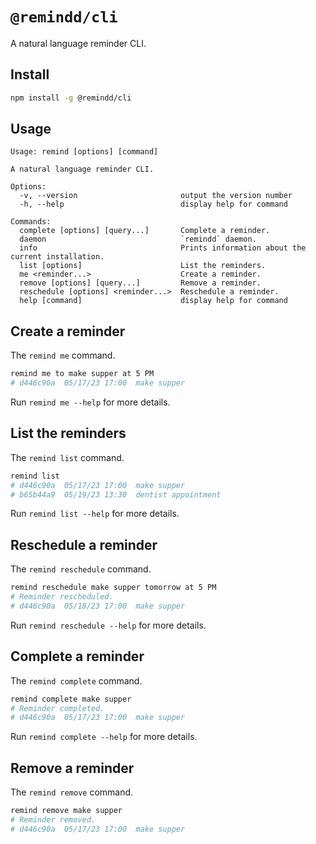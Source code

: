 # `@remindd/cli`

A natural language reminder CLI.

## Install

```sh
npm install -g @remindd/cli
```

## Usage

```
Usage: remind [options] [command]

A natural language reminder CLI.

Options:
  -v, --version                       output the version number
  -h, --help                          display help for command

Commands:
  complete [options] [query...]       Complete a reminder.
  daemon                              `remindd` daemon.
  info                                Prints information about the current installation.
  list [options]                      List the reminders.
  me <reminder...>                    Create a reminder.
  remove [options] [query...]         Remove a reminder.
  reschedule [options] <reminder...>  Reschedule a reminder.
  help [command]                      display help for command
```

## Create a reminder

The `remind me` command.

```sh
remind me to make supper at 5 PM
# d446c90a  05/17/23 17:00  make supper
```

Run `remind me --help` for more details.

## List the reminders

The `remind list` command.

```sh
remind list
# d446c90a  05/17/23 17:00  make supper
# b65b44a9  05/19/23 13:30  dentist appointment
```

Run `remind list --help` for more details.

## Reschedule a reminder

The `remind reschedule` command.

```sh
remind reschedule make supper tomorrow at 5 PM
# Reminder rescheduled.
# d446c90a  05/18/23 17:00  make supper
```

Run `remind reschedule --help` for more details.

## Complete a reminder

The `remind complete` command.

```sh
remind complete make supper
# Reminder completed.
# d446c90a  05/17/23 17:00  make supper
```

Run `remind complete --help` for more details.

## Remove a reminder

The `remind remove` command.

```sh
remind remove make supper
# Reminder removed.
# d446c90a  05/17/23 17:00  make supper
```
